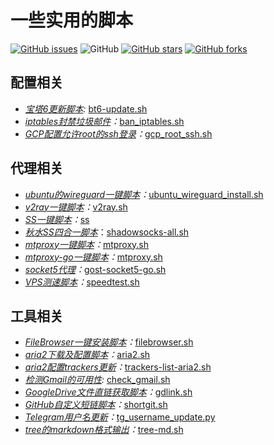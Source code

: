 # 一些实用的脚本
[![GitHub issues](https://img.shields.io/github/issues/ds19991999/shell.sh.svg)](https://github.com/ds19991999/shell.sh/issues)
![GitHub](https://img.shields.io/github/license/mashape/apistatus.svg)
[![GitHub stars](https://img.shields.io/github/stars/ds19991999/shell.sh.svg?style=popout&label=Stars)](https://github.com/ds19991999/shell.sh/stargazers)
[![GitHub forks](https://img.shields.io/github/forks/ds19991999/shell.sh.svg?style=popout&label=Fork)](https://github.com/ds19991999/shell.sh/fork)



## 配置相关

* *[宝塔6更新脚本](./bt6-update.sh):* [bt6-update.sh](./bt6-update.sh)
* *[iptables封禁垃圾邮件](./ban_iptables.sh)：*[ban_iptables.sh](./ban_iptables.sh)
* *[GCP配置允许root的ssh登录](./gcp_root_ssh.sh)：*[gcp_root_ssh.sh](./gcp_root_ssh.sh)

## 代理相关

- *[ubuntu的wireguard一键脚本](./ubuntu_wireguard_install.sh)：*[ubuntu_wireguard_install.sh](./ubuntu_wireguard_install.sh)
- *[v2ray一键脚本](./v2ray.sh)：*[v2ray.sh](./v2ray.sh)
- *[SS一键脚本](./ss)：*[ss](./ss)
- *[秋水SS四合一脚本](https://github.com/teddysun/shadowsocks_install)*：[shadowsocks-all.sh](./shadowsocks-all.sh)
- *[mtproxy一键脚本](./mtproxy.sh)：*[mtproxy.sh](./mtproxy.sh)
- *[mtproxy-go一键脚本](./mtproxy.sh)：*[mtproxy.sh](./mtproxy.sh)
- *[socket5代理](./gost-socket5-go.sh)：*[gost-socket5-go.sh](./gost-socket5-go.sh)
- *[VPS测速脚本](./speedtest.sh)：*[speedtest.sh](./speedtest.sh)

## 工具相关

* *[FileBrowser一键安装脚本](./filebrowser.sh)：*[filebrowser.sh](./filebrowser.sh)
* *[aria2下载及配置脚本](./aria2.sh)：*[aria2.sh](./aria2.sh)
* *[aria2配置trackers更新](./trackers-list-aria2.sh)：*[trackers-list-aria2.sh](./trackers-list-aria2.sh)
* *[检测Gmail的可用性](./check_gmail.sh):* [check_gmail.sh](./check_gmail.sh)
* *[GoogleDrive文件直链获取脚本](./gdlink.sh)：*[gdlink.sh](./gdlink.sh)
* *[GitHub自定义短链脚本](./shortgit.sh)：*[shortgit.sh](./shortgit.sh)
* *[Telegram用户名更新](./tg_username_update.py)：*[tg_username_update.py](./tg_username_update.py)
* *[tree的markdown格式输出](./tree-md.sh)：*[tree-md.sh](./tree-md.sh)
